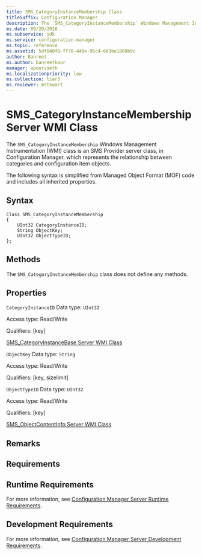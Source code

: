 ```yaml
---
title: SMS_CategoryInstanceMembership Class
titleSuffix: Configuration Manager
description: The `SMS_CategoryInstanceMembership` Windows Management Instrumentation (WMI) class is an SMS Provider server class, in Configuration Manager, which represents the relationship between categories and configuration item objects.
ms.date: 09/20/2016
ms.subservice: sdk
ms.service: configuration-manager
ms.topic: reference
ms.assetid: 5df040f8-ff76-440e-95c4-663be1869b9c
author: Banreet
ms.author: banreetkaur
manager: apoorvseth
ms.localizationpriority: low
ms.collection: tier3
ms.reviewer: mstewart
---
```

# SMS_CategoryInstanceMembership Server WMI Class
The `SMS_CategoryInstanceMembership` Windows Management Instrumentation (WMI) class is an SMS Provider server class, in Configuration Manager, which represents the relationship between categories and configuration item objects.

 The following syntax is simplified from Managed Object Format (MOF) code and includes all inherited properties.

## Syntax

```
Class SMS_CategoryInstanceMembership
{
    UInt32 CategoryInstanceID;
    String ObjectKey;
    UInt32 ObjectTypeID;
};
```

## Methods
 The `SMS_CategoryInstanceMembership` class does not define any methods.

## Properties
 `CategoryInstanceID`
 Data type: `UInt32`

 Access type: Read/Write

 Qualifiers: [key]

 [SMS_CategoryInstanceBase Server WMI Class](../../../develop/reference/compliance/sms_categoryinstancebase-server-wmi-class.md)

 `ObjectKey`
 Data type: `String`

 Access type: Read/Write

 Qualifiers: [key, sizelimit]

 `ObjectTypeID`
 Data type: `UInt32`

 Access type: Read/Write

 Qualifiers: [key]

 [SMS_ObjectContentInfo Server WMI Class](../../../develop/reference/core/servers/console/sms_objectcontentinfo-server-wmi-class.md)

## Remarks

## Requirements

## Runtime Requirements
 For more information, see [Configuration Manager Server Runtime Requirements](../../../develop/core/reqs/server-runtime-requirements.md).

## Development Requirements
 For more information, see [Configuration Manager Server Development Requirements](../../../develop/core/reqs/server-development-requirements.md).
